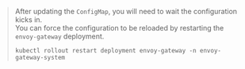 ---
---

> After updating the `ConfigMap`, you will need to wait the configuration kicks in. <br/>
> You can force the configuration to be reloaded by restarting the `envoy-gateway` deployment.
>
> ```shell
> kubectl rollout restart deployment envoy-gateway -n envoy-gateway-system
> ```
>